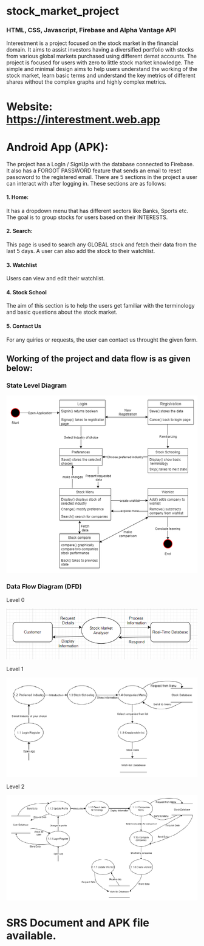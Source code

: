 # stock_market_project

### HTML, CSS, Javascript, Firebase and Alpha Vantage API

Interestment is a project focused on the stock market in the financial domain. It aims to assist investors having a diversified portfolio with stocks from various global markets purchased using different demat accounts. The project is focused for users with zero to little stock market knowledge. The simple and minimal design aims to help users understand the working of the stock market, learn basic terms and understand the key metrics of different shares without the complex graphs and highly complex metrics.

# Website: https://interestment.web.app
# Android App (APK): 

The project has a LogIn / SignUp with the database connected to Firebase. It also has a FORGOT PASSWORD feature that sends an email to reset passoword to the registered email.
There are 5 sections in the project a user can interact with after logging in. These sections are as follows:

#### 1. Home: 
It has a dropdown menu that has different sectors like Banks, Sports etc. The goal is to group stocks for users based on their INTERESTS. 
#### 2. Search:
This page is used to search any GLOBAL stock and fetch their data from the last 5 days. A user can also add the stock to their watchlist.
#### 3. Watchlist
Users can view and edit their watchlist.
#### 4. Stock School
The aim of this section is to help the users get familiar with the terminology and basic questions about the stock market.
#### 5. Contact Us
For any quiries or requests, the user can contact us throught the given form.

## Working of the project and data flow is as given below:

### State Level Diagram

![State Level Diagram](images/state_diagram.png)

### Data Flow Diagram (DFD)

Level 0

![DFD Level 0](images/dfd_lvl0.png)

Level 1

![DFD Level 1](images/dfd_lvl1.png)

Level 2

![DFD Level 2](images/dfd_lvl2.png)

# SRS Document and APK file available.
